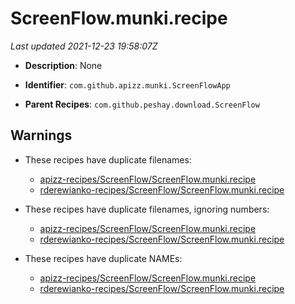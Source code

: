 # ScreenFlow.munki.recipe

_Last updated 2021-12-23 19:58:07Z_

- **Description**: None

- **Identifier**: `com.github.apizz.munki.ScreenFlowApp`

- **Parent Recipes**: `com.github.peshay.download.ScreenFlow`

## Warnings

- These recipes have duplicate filenames:
    - [apizz-recipes/ScreenFlow/ScreenFlow.munki.recipe](/autopkg-dupe-tracker/apizz-recipes/ScreenFlow/ScreenFlow.munki.recipe)
    - [rderewianko-recipes/ScreenFlow/ScreenFlow.munki.recipe](/autopkg-dupe-tracker/rderewianko-recipes/ScreenFlow/ScreenFlow.munki.recipe)

- These recipes have duplicate filenames, ignoring numbers:
    - [apizz-recipes/ScreenFlow/ScreenFlow.munki.recipe](/autopkg-dupe-tracker/apizz-recipes/ScreenFlow/ScreenFlow.munki.recipe)
    - [rderewianko-recipes/ScreenFlow/ScreenFlow.munki.recipe](/autopkg-dupe-tracker/rderewianko-recipes/ScreenFlow/ScreenFlow.munki.recipe)

- These recipes have duplicate NAMEs:
    - [apizz-recipes/ScreenFlow/ScreenFlow.munki.recipe](/autopkg-dupe-tracker/apizz-recipes/ScreenFlow/ScreenFlow.munki.recipe)
    - [rderewianko-recipes/ScreenFlow/ScreenFlow.munki.recipe](/autopkg-dupe-tracker/rderewianko-recipes/ScreenFlow/ScreenFlow.munki.recipe)